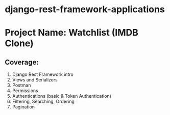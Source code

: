 # django-rest-framework-applications

# Project Name: Watchlist (IMDB Clone)

## Coverage:
1. Django Rest Framework intro
2. Views and Serializers
3. Postman
4. Permissions
5. Authentications (basic & Token Authentication)
6. Filtering, Searching, Ordering
7. Pagination
